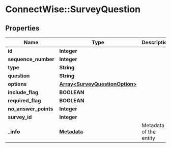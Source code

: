 # ConnectWise::SurveyQuestion

## Properties
Name | Type | Description | Notes
------------ | ------------- | ------------- | -------------
**id** | **Integer** |  | [optional] 
**sequence_number** | **Integer** |  | [optional] 
**type** | **String** |  | 
**question** | **String** |  | 
**options** | [**Array&lt;SurveyQuestionOption&gt;**](SurveyQuestionOption.md) |  | [optional] 
**include_flag** | **BOOLEAN** |  | [optional] 
**required_flag** | **BOOLEAN** |  | [optional] 
**no_answer_points** | **Integer** |  | [optional] 
**survey_id** | **Integer** |  | [optional] 
**_info** | [**Metadata**](Metadata.md) | Metadata of the entity | [optional] 


